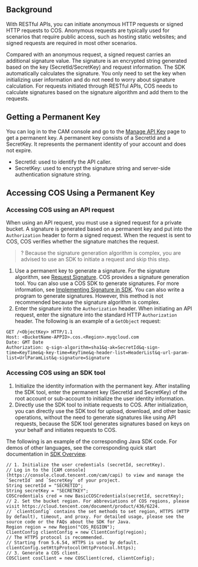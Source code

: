 ## Background

With RESTful APIs, you can initiate anonymous HTTP requests or signed HTTP requests to COS. Anonymous requests are typically used for scenarios that require public access, such as hosting static websites; and signed requests are required in most other scenarios.

Compared with an anonymous request, a signed request carries an additional signature value. The signature is an encrypted string generated based on the key (SecretId/SecretKey) and request information. The SDK automatically calculates the signature. You only need to set the key when initializing user information and do not need to worry about signature calculation. For requests initiated through RESTful APIs, COS needs to calculate signatures based on the signature algorithm and add them to the requests.

## Getting a Permanent Key

You can log in to the CAM console and go to the [Manage API Key](https://console.cloud.tencent.com/cam/capi) page to get a permanent key. A permanent key consists of a SecretId and a SecretKey. It represents the permanent identity of your account and does not expire.
- SecretId: used to identify the API caller.
- SecretKey: used to encrypt the signature string and server-side authentication signature string.


## Accessing COS Using a Permanent Key

### Accessing COS using an API request

When using an API request, you must use a signed request for a private bucket. A signature is generated based on a permanent key and put into the `Authorization` header to form a signed request. When the request is sent to COS, COS verifies whether the signature matches the request.

>? Because the signature generation algorithm is complex, you are advised to use an SDK to initiate a request and skip this step.
>

1. Use a permanent key to generate a signature.
For the signature algorithm, see [Request Signature](https://intl.cloud.tencent.com/document/product/436/7778). COS provides a signature generation tool. You can also use a COS SDK to generate signatures. For more information, see [Implementing Signature in SDK](https://intl.cloud.tencent.com/document/product/436/7778#sdk-.E7.AD.BE.E5.90.8D.E5.AE.9E.E7.8E.B0). You can also write a program to generate signatures. However, this method is not recommended because the signature algorithm is complex.
2. Enter the signature into the `Authorization` header.
When initiating an API request, enter the signature into the standard HTTP `Authorization` header. The following is an example of a `GetObject` request:
```
GET /<ObjectKey> HTTP/1.1
Host: <BucketName-APPID>.cos.<Region>.myqcloud.com
Date: GMT Date
Authorization: q-sign-algorithm=sha1&q-ak=SecretId&q-sign-time=KeyTime&q-key-time=KeyTime&q-header-list=HeaderList&q-url-param-list=UrlParamList&q-signature=Signature
```

### Accessing COS using an SDK tool

1. Initialize the identity information with the permanent key.
After installing the SDK tool, enter the permanent key (SecretId and SecretKey) of the root account or sub-account to initialize the user identity information.
2. Directly use the SDK tool to initiate requests to COS.
After initialization, you can directly use the SDK tool for upload, download, and other basic operations, without the need to generate signatures like using API requests, because the SDK tool generates signatures based on keys on your behalf and initiates requests to COS.

The following is an example of the corresponding Java SDK code. For demos of other languages, see the corresponding quick start documentation in [SDK Overview](https://intl.cloud.tencent.com/document/product/436/6474).
```
// 1. Initialize the user credentials (secretId, secretKey).
// Log in to the [CAM console](https://console.cloud.tencent.com/cam/capi) to view and manage the `SecretId` and `SecretKey` of your project.
String secretId = "SECRETID";
String secretKey = "SECRETKEY";
COSCredentials cred = new BasicCOSCredentials(secretId, secretKey);
// 2. Set the bucket region. For abbreviations of COS regions, please visit https://cloud.tencent.com/document/product/436/6224.
// `clientConfig` contains the set methods to set region, HTTPS (HTTP by default), timeout, and proxy. For detailed usage, please see the source code or the FAQs about the SDK for Java.
Region region = new Region("COS_REGION");
ClientConfig clientConfig = new ClientConfig(region);
// The HTTPS protocol is recommended.
// Starting from 5.6.54, HTTPS is used by default.
clientConfig.setHttpProtocol(HttpProtocol.https);
// 3. Generate a COS client.
COSClient cosClient = new COSClient(cred, clientConfig);

```


